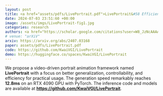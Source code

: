 ```yaml
---
layout: post
title: <a href="assets/pdfs/LivePortrait.pdf">LivePortrait&#58 Efficient Portrait Animation with Stitching and Retargeting Control</a>
date: 2024-07-03 23:51:60 +00:00
image: /assets/imgs/LivePortrait-fig1.jpg
categories: research
authors: <a href="https://scholar.google.com/citations?user=W8_JzNcAAAAJ"><strong><u>Jianzhu Guo</u></strong></a><sup>†</sup>, Dingyun Zhang, Xiaoqiang Liu, Zhizhou Zhong, <a href="https://scholar.google.com.hk/citations?user=_8k1ubAAAAAJ">Yuan Zhang</a>, <a href="https://scholar.google.com/citations?hl=en&user=P6MraaYAAAAJ">Pengfei Wan</a>, Di Zhang
# venue: "arXiV"
arxiv: https://arxiv.org/abs/2407.03168
paper: assets/pdfs/LivePortrait.pdf
code: https://github.com/KwaiVGI/LivePortrait
demo: https://huggingface.co/spaces/KwaiVGI/LivePortrait
---
```

We propose a video-driven portrait animation framework named <strong>LivePortrait</strong> with a focus on better generalization, controllability, and efficiency for practical usage. The generation speed remarkably reaches <strong>12.8ms</strong> on an RTX 4090 GPU with PyTorch. The inference code and models are available at <a href="https://github.com/KwaiVGI/LivePortrait" target="_blank"><strong>https://github.com/KwaiVGI/LivePortrait</strong></a>.
